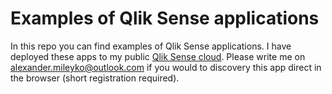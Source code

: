 # Examples of Qlik Sense applications

In this repo you can find examples of Qlik Sense applications. I have deployed these apps to my public [Qlik Sense cloud](https://qlikcloud.com/). Please write me on alexander.mileyko@outlook.com if you would to discovery this app direct in the browser (short registration required).
